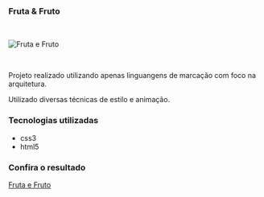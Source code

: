 ### Fruta & Fruto

<br>

![Fruta e Fruto](https://frutasefrutos.netlify.app/assets/img/banner.jpg)

<br>

Projeto realizado utilizando apenas linguangens de marcação com foco na arquitetura.

Utilizado diversas técnicas de estilo e animação.

### Tecnologias utilizadas
* css3
* html5

### Confira o resultado

[Fruta e Fruto](https://frutasefrutos.netlify.app/)
